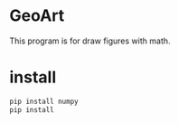 # GeoArt
This program is for draw figures with math.

# install
``` python
pip install numpy
pip install 